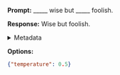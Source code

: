 **Prompt:**
_____ wise but _____ foolish.

**Response:**
Wise but foolish.

<details><summary>Metadata</summary>

- Duration: 520 ms
- Datetime: 2023-09-02T22:21:38.607325
- Model: gpt-3.5-turbo-0613

</details>

**Options:**
```json
{"temperature": 0.5}
```

